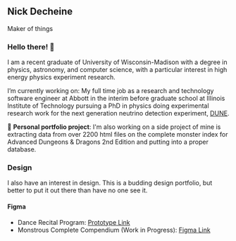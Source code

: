 ## Nick Decheine
Maker of things

### Hello there! 👋

<!--
**decheine/decheine** is a ✨ _special_ ✨ repository because its `README.md` (this file) appears on your GitHub profile.

Here are some ideas to get you started:

- 🔭 I’m currently working on ...
- 🌱 I’m currently learning ...
- 👯 I’m looking to collaborate on ...
- 🤔 I’m looking for help with ...
- 💬 Ask me about ...
- 📫 How to reach me: ...
- 😄 Pronouns: ...
- ⚡ Fun fact: ...
-->



I am a recent graduate of University of Wisconsin-Madison with a degree in physics, astronomy, and computer science, with a particular interest in high energy physics experiment research. 

I’m currently working on: My full time job as a research and technology software engineer at Abbott in the interim before graduate school at Illinois Institute of Technology pursuing a PhD in physics doing experimental research work for the next generation neutrino detection experiment, [DUNE](https://www.dunescience.org/). 

🐲 **Personal portfolio project**: I'm also working on a side project of mine is extracting data from over 2200 html files on the complete monster index for Advanced Dungeons & Dragons 2nd Edition and putting into a proper database. 

<!-- - ⚡ Fun fact: Not so much a fun fact but a proverb I just came up with: you do not need to reinvent the wheel to get it to work, but the inventors of the wheel were likely unaware of the exact geometric priciples behind _why_ it works. (this being because the sliding frictional surfaces, the bearing and axel, travel a small fraction of the distance that would be traveled by just dragging the load, resulting in a fraction of work done.) The point of this is that in order to truly understand the truth behind mechanisms in our world it takes almost as much effort as reinventing them. -->


### Design

I also have an interest in design. This is a budding design portfolio, but better to put it out there than have no one see it. 

#### Figma

- Dance Recital Program: [Prototype Link](https://www.figma.com/proto/7ugA2eih0tBYD2w3xav1IA/Design-Mockups?page-id=0%3A1&node-id=6%3A2001&viewport=241%2C48%2C4&scaling=contain&starting-point-node-id=6%3A2001)
- Monstrous Complete Compendium (Work in Progress): [Figma Link](https://www.figma.com/file/DEAPm5NaxYV7St8mjeCH8F/Monstrous-Compendium?node-id=0%3A1) 

